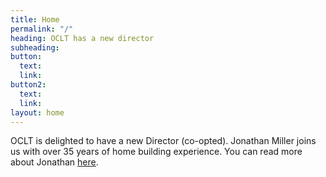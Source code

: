 ```yaml
---
title: Home
permalink: "/"
heading: OCLT has a new director
subheading: 
button:
  text: 
  link: 
button2:
  text: 
  link: 
layout: home
---
```


OCLT is delighted to have a new Director (co-opted). Jonathan Miller joins us with over 35 years of home building experience. You can read more about Jonathan [here](https://www.oclt.org.uk/about/).